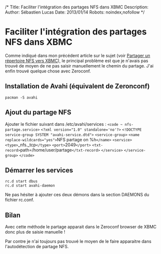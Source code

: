 /*
Title: Faciliter l'intégration des partages NFS dans XBMC
Description: 
Author: Sébastien Lucas
Date: 2013/01/14
Robots: noindex,nofollow
*/
# Faciliter l'intégration des partages NFS dans XBMC

Comme indiqué dans mon précédent article sur le sujet (voir [Partager un répertoire NFS vers XBMC](blog/archlinux-xbmc-nfs)), le principal problème est que je n'avais pas trouvé de moyen de ne pas saisir manuellement le chemin du partage. J'ai enfin trouvé quelque chose avec Zeroconf.

## Installation de Avahi (équivalent de Zeronconf)

	
	pacman -S avahi

## Ajout du partage NFS

Ajouter le fichier suivant dans /etc/avahi/services :
`<code ~ nfs-partage.service>`
`<?xml version="1.0" standalone='no'?>`
 `<!DOCTYPE service-group SYSTEM "avahi-service.dtd">`
 `<service-group>`
   `<name replace-wildcards="yes">`NFS partage on %h`</name>`
   `<service>`
     `<type>`_nfs._tcp`</type>`
     `<port>`2049`</port>`
     `<txt-record>`path=/home/user/partage`</txt-record>`
   `</service>`
 `</service-group>`
`</code>` 
## Démarrer les services

	
	rc.d start dbus
	rc.d start avahi-daemon


Ne pas hésiter à ajouter ces deux démons dans la section DAEMONS du fichier rc.conf.
## Bilan

Avec cette méthode le partage apparait dans le Zeroconf browser de XBMC donc plus de saisie manuelle !

Par contre je n'ai toujours pas trouvé le moyen de le faire apparaitre dans l'autodétection de partage NFS.
